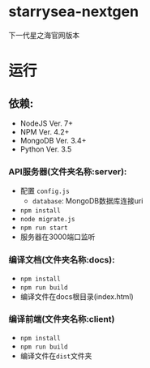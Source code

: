 # starrysea-nextgen
下一代星之海官网版本

# 运行
## 依赖:
  - NodeJS Ver. 7+
  - NPM Ver. 4.2+
  - MongoDB Ver. 3.4+
  - Python Ver. 3.5

### API服务器(文件夹名称:server):
- 配置 `config.js`
   - `database`: MongoDB数据库连接uri
- `npm install`
- `node migrate.js`
- `npm run start`
- 服务器在3000端口监听

### 编译文档(文件夹名称:docs):
- `npm install`
- `npm run build`
- 编译文件在docs根目录(index.html)

### 编译前端(文件夹名称:client)
 - `npm install`
 - `npm run build`
 - 编译文件在`dist`文件夹
